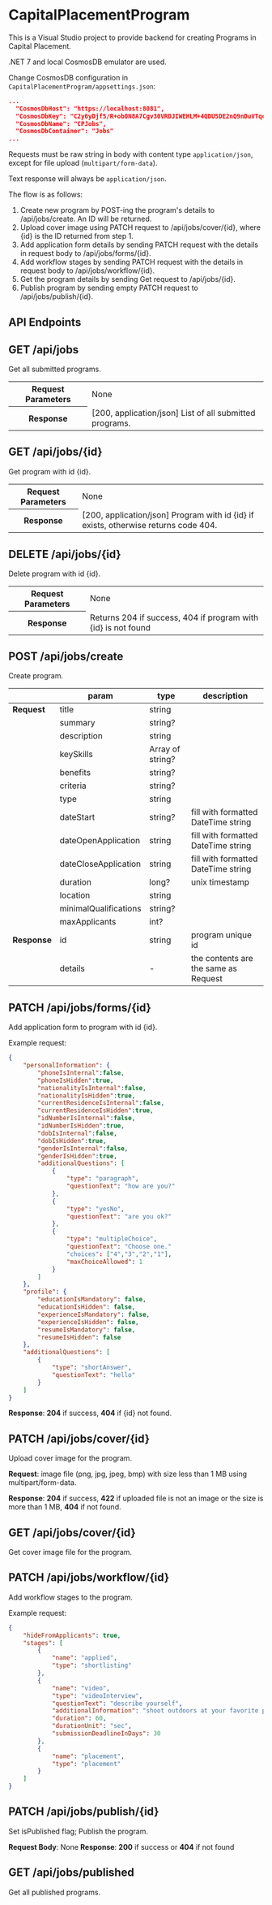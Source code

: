 # CapitalPlacementProgram

This is a Visual Studio project to provide backend for creating Programs in Capital Placement.

.NET 7 and local CosmosDB emulator are used.

Change CosmosDB configuration in `CapitalPlacementProgram/appsettings.json`:

```json
...
  "CosmosDbHost": "https://localhost:8081",
  "CosmosDbKey": "C2y6yDjf5/R+ob0N8A7Cgv30VRDJIWEHLM+4QDU5DE2nQ9nDuVTqobD4b8mGGyPMbIZnqyMsEcaGQy67XIw/Jw==",
  "CosmosDbName": "CPJobs",
  "CosmosDbContainer": "Jobs"
...
```

Requests must be raw string in body with content type `application/json`, except for file upload (`multipart/form-data`).

Text response will always be `application/json`.

The flow is as follows:

1. Create new program by POST-ing the program's details to /api/jobs/create. An ID will be returned.
2. Upload cover image using PATCH request to /api/jobs/cover/{id}, where {id} is the ID returned from step 1.
2. Add application form details by sending PATCH request with the details in request body to /api/jobs/forms/{id}. 
3. Add workflow stages by sending PATCH request with the details in request body to /api/jobs/workflow/{id}.
4. Get the program details by sending Get request to /api/jobs/{id}.
5. Publish program by sending empty PATCH request to /api/jobs/publish/{id}.

## API Endpoints

## GET /api/jobs
Get all submitted programs.
<table>
<tr>
<th>Request Parameters</th>
<td>None</td>
</tr>
<tr>
<th>Response</th>
<td>[200, application/json] List of all submitted programs.</td>
</tr>
</table>

## GET /api/jobs/{id}
Get program with id {id}.
<table>
<tr>
<th>Request Parameters</th>
<td>None</td>
</tr>
<tr>
<th>Response</th>
<td>[200, application/json] Program with id {id} if exists, otherwise returns code 404.</td>
</tr>
</table>

## DELETE /api/jobs/{id}
Delete program with id {id}.
<table>
<tr>
<th>Request Parameters</th>
<td>None</td>
</tr>
<tr>
<th>Response</th>
<td>Returns 204 if success, 404 if program with {id} is not found</td>
</tr>
</table>

## POST /api/jobs/create
Create program.

|    | param | type | description |
| -- | ----- | ---- | ----------- |
| **Request** | title | string | |
| | summary | string? | |
| | description | string | |
| | keySkills | Array of string? | |
| | benefits | string? | |
| | criteria | string? | |
| | type | string | |
| | dateStart | string? | fill with formatted DateTime string |
| | dateOpenApplication | string | fill with formatted DateTime string |
| |  dateCloseApplication | string | fill with formatted DateTime string |
| | duration | long? | unix timestamp |
| | location | string | |
| | minimalQualifications | string? | |
| | maxApplicants | int? | |
| **Response** | id | string | program unique id |
| | details | - | the contents are the same as Request |

## PATCH /api/jobs/forms/{id}
Add application form to program with id {id}.

Example request:

```json
{
    "personalInformation": {
        "phoneIsInternal":false,
        "phoneIsHidden":true,
        "nationalityIsInternal":false,
        "nationalityIsHidden":true,
        "currentResidenceIsInternal":false,
        "currentResidenceIsHidden":true,
        "idNumberIsInternal":false,
        "idNumberIsHidden":true,
        "dobIsInternal":false,
        "dobIsHidden":true,
        "genderIsInternal":false,
        "genderIsHidden":true,
        "additionalQuestions": [
            {
                "type": "paragraph",
                "questionText": "how are you?"
            },
            {
                "type": "yesNo",
                "questionText": "are you ok?"
            },
            {
                "type": "multipleChoice",
                "questionText": "Choose one."
                "choices": ["4","3","2","1"],
                "maxChoiceAllowed": 1
            }
        ]
    },
    "profile": {
        "educationIsMandatory": false,
        "educationIsHidden": false,
        "experienceIsMandatory": false,
        "experienceIsHidden": false,
        "resumeIsMandatory": false,
        "resumeIsHidden": false
    },
    "additionalQuestions": [
        {
            "type": "shortAnswer",
            "questionText": "hello"
        }
    ]
}
```
**Response**: **204** if success, **404** if {id} not found.

## PATCH /api/jobs/cover/{id}
Upload cover image for the program.

**Request**: image file (png, jpg, jpeg, bmp) with size less than 1 MB using multipart/form-data.

**Response**: **204** if success, **422** if uploaded file is not an image or the size is more than 1 MB, **404** if not found.

## GET /api/jobs/cover/{id}
Get cover image file for the program.

## PATCH /api/jobs/workflow/{id}
Add workflow stages to the program.

Example request:

```json
{
    "hideFromApplicants": true,
    "stages": [
        {
            "name": "applied",
            "type": "shortlisting"
        },
        {
            "name": "video",
            "type": "videoInterview",
            "questionText": "describe yourself",
            "additionalInformation": "shoot outdoors at your favorite place",
            "duration": 60,
            "durationUnit": "sec",
            "submissionDeadlineInDays": 30
        },
        {
            "name": "placement",
            "type": "placement"
        }
    ]
}
```

## PATCH /api/jobs/publish/{id}
Set isPublished flag; Publish the program.

**Request Body**: None
**Response**: **200** if success or **404** if not found

## GET /api/jobs/published
Get all published programs.

